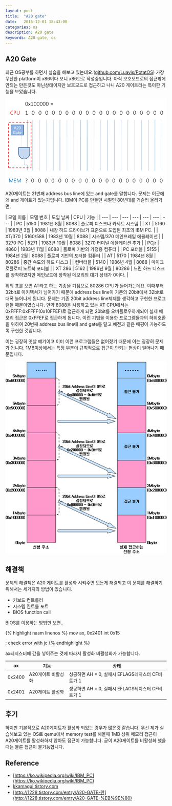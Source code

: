 ```yaml
---
layout: post
title:  "A20 gate"
date:   2015-12-01 18:43:00
categories: os
description: A20 gate
keywords: A20 gate, os
---
```


## A20 Gate

최근 OS공부를 하면서 실습을 해보고 있는데요.([github.com/Luavis/PotatOS](http://github.com/Luavis/PotatOS)) 가장 무난한 platform이 x86이다 보니 x86으로 작성중입니다. 아직 보호모드로의 접근밖에 안되는 만든것도 아닌상태이지만 보호모드로 접근하고 나니 A20 게이트라는 특이한 기능을 보았습니다.

![](/assets/a20.png)

A20게이트는 21번째 address bus line에 있는 and gate를 말합니다. 문제는 이곳에 왜 and 게이트가 있는가입니다. IBM이 PC를 만들던 시절인 80년대를 거슬러 올라가면,

| 모델  이름 |	모델 번호 | 도입 날짜 | CPU | 기능 |
| --- | --- | --- | --- | --- | --- | --- | 
| PC | 5150 | 1981년 8월 |	8088 |	플로피 디스크나 카세트 시스템 |
| XT | 	5160 |	1983년 3월 |	8088 | 내장 하드 드라이브가 표준으로 도입된 최초의 IBM PC. |
| XT/370 | 	5160/588 |	1983년 10월 | 8088 | 시스템/370 메인프레임 에뮬레이션 |
| 3270 PC |	5271 | 1983년 10월 | 8088 | 3270 터미널 에뮬레이션 추가 |
| PCjr | 4860 | 1983년 11월 | 8088 | 플로피 기반의 가정용 컴퓨터 |
| PC 포터블 | 5155 | 1984년 2월 | 8088 | 플로피 기반의 포터블 컴퓨터 |
| AT | 5170 | 1984년 8월 | 80286 | 중간 속도의 하드 디스크 |
| 컨버터블 | 5140 | 1986년 4월 | 8088 | 마이크로플로피 노트북 포터블 |
| XT 286 | 5162 |  1986년 9월 | 80286 | 느린 하드 디스크를 장착하였지만 메인보드에 장착된 메모리의 대기 상태가 0이다.  |

위의 표를 보면 AT라고 하는 기종을 기점으로 80286 CPU가 들어가는데요. 이때부터 32bit로 아키텍쳐가 넘어가기 때문에 address bus line이 기존의 20bit에서 32bit로 대폭 늘어나게 됩니다. 문제는 기존 20bit address line체제를 생각하고 구현한 프로그램들 때문이였습니다. 만약 8088을 사용하고 있는 XT CPU에서는 0xFFFF:0xFFFF(0x10FFEF)로 접근하게 되면 20bit를 오버플로우하게되어 실제 메모리 접근은 0xFFEF로 접근하게 됩니다. 이런 기법을 이용한 프로그램들과의 하위호환을 위하여 20번째 address bus line에 and gate를 달고 예전과 같은 매핑이 가능하도록 구현한 것입니다.

이는 굉장히 옛날 얘기이고 이미 이런 프로그램들은 없어졌기 때문에 이는 굉장히 문제가 됩니다. 1MB이상에서는 특정 부분이 규칙적으로 접근이 안되는 현상이 일어나기 때문입니다.

![](/assets/a20_error.png)

## 해결책

문제의 해결책은 A20 게이트를 활성화 시켜주면 모든게 해결되고 이 문제를 해결하기 위해서는 세가지의 방법이 있습니다.

- 키보드 컨트롤러
- 시스템 컨트롤 포트
- BIOS function call

BIOS를 이용하는 방법만 보면..

{% highlight nasm linenos %}
mov ax, 0x2401
int 0x15

; check error with jc
{% endhighlight %}

ax레지스터에 값을 넣어주는 것에 따라서 활성화 비활성화가 가능합니다.

| ax | 기능 | 상태 |
| --- | --- | --- |
| 0x2400 | A20게이트 비활성화 |성공하면 AH = 0, 실패시 EFLAGS레지스터 CF비트가 1 |
| 0x2401 | A20게이트 활성화 | 성공하면 AH = 0, 실패시 EFLAGS레지스터 CF비트가 1 |

## 후기

하지만 기본적으로 A20게이트가 활성화 되있는 경우가 많은것 같습니다. 우선 제가 실습해보고 있는 OS로 qemu에서 memory test를 해볼때 1MB 상위 메모리 접근이 A20게이트를 활성화하지 않아도 접근이 가능합니다. 굳이 A20게이트를 비활성화 했을때는 물론 접근이 불가능합니다.

## Reference

- [https://ko.wikipedia.org/wiki/IBM_PC](https://ko.wikipedia.org/wiki/IBM_PC)
- [kkamagui.tistory.com](http://kkamagui.tistory.com)
- [http://1228.tistory.com/entry/A20-GATE-란](http://1228.tistory.com/entry/A20-GATE-%EB%9E%80)